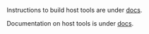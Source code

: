 
Instructions to build host tools are under
[docs](../docs/host_tools/build.md).

Documentation on host tools is under
[docs](../docs/host_tools/README.md).





